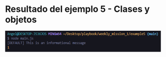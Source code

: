 # Resultado del ejemplo 5 - Clases y objetos

![Resultado del ejemplo 5](../assets/example5.png "Clases y objetos")